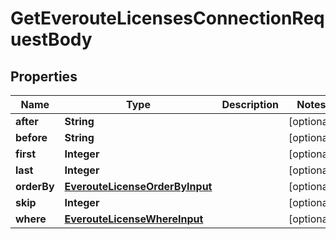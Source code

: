 

# GetEverouteLicensesConnectionRequestBody


## Properties

Name | Type | Description | Notes
------------ | ------------- | ------------- | -------------
**after** | **String** |  |  [optional]
**before** | **String** |  |  [optional]
**first** | **Integer** |  |  [optional]
**last** | **Integer** |  |  [optional]
**orderBy** | [**EverouteLicenseOrderByInput**](EverouteLicenseOrderByInput.md) |  |  [optional]
**skip** | **Integer** |  |  [optional]
**where** | [**EverouteLicenseWhereInput**](EverouteLicenseWhereInput.md) |  |  [optional]



